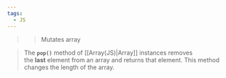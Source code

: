 ```yaml
---
tags:
  - JS
---
```

>>Mutates array

>The **`pop()`** method of [[Array(JS)|Array]] instances removes the **last** element from an array and returns that element. This method changes the length of the array.